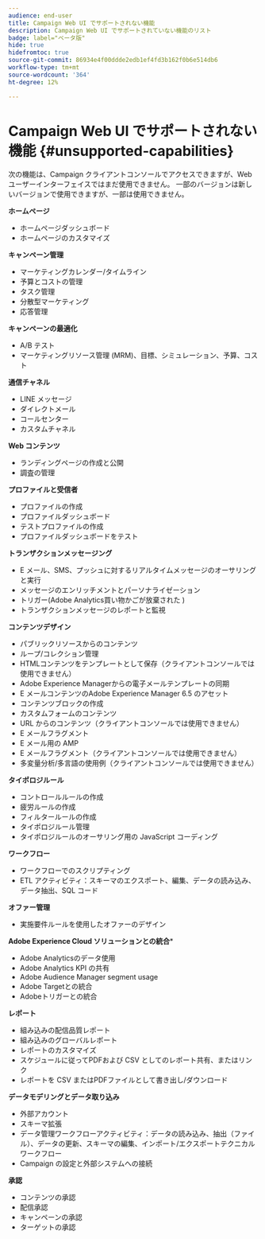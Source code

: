 ```yaml
---
audience: end-user
title: Campaign Web UI でサポートされない機能
description: Campaign Web UI でサポートされていない機能のリスト
badge: label="ベータ版"
hide: true
hidefromtoc: true
source-git-commit: 86934e4f00ddde2edb1ef4fd3b162f0b6e514db6
workflow-type: tm+mt
source-wordcount: '364'
ht-degree: 12%

---
```



# Campaign Web UI でサポートされない機能 {#unsupported-capabilities}

次の機能は、Campaign クライアントコンソールでアクセスできますが、Web ユーザーインターフェイスではまだ使用できません。 一部のバージョンは新しいバージョンで使用できますが、一部は使用できません。

**ホームページ**

* ホームページダッシュボード
* ホームページのカスタマイズ


**キャンペーン管理**

* マーケティングカレンダー/タイムライン
* 予算とコストの管理
* タスク管理
* 分散型マーケティング
* 応答管理

**キャンペーンの最適化**

* A/B テスト
* マーケティングリソース管理 (MRM)、目標、シミュレーション、予算、コスト

**通信チャネル**

* LINE メッセージ
* ダイレクトメール
* コールセンター
* カスタムチャネル

**Web コンテンツ**

* ランディングページの作成と公開
* 調査の管理

**プロファイルと受信者**

* プロファイルの作成
* プロファイルダッシュボード
* テストプロファイルの作成
* プロファイルダッシュボードをテスト

**トランザクションメッセージング**

* E メール、SMS、プッシュに対するリアルタイムメッセージのオーサリングと実行
* メッセージのエンリッチメントとパーソナライゼーション
* トリガー(Adobe Analytics買い物かごが放棄された )
* トランザクションメッセージのレポートと監視

**コンテンツデザイン**

* パブリックリソースからのコンテンツ
* ループ/コレクション管理
* HTMLコンテンツをテンプレートとして保存（クライアントコンソールでは使用できません）
* Adobe Experience Managerからの電子メールテンプレートの同期
* E メールコンテンツのAdobe Experience Manager 6.5 のアセット
* コンテンツブロックの作成
* カスタムフォームのコンテンツ
* URL からのコンテンツ（クライアントコンソールでは使用できません）
* E メールフラグメント
* E メール用の AMP
* E メールフラグメント（クライアントコンソールでは使用できません）
* 多変量分析/多言語の使用例（クライアントコンソールでは使用できません）

**タイポロジルール**

* コントロールルールの作成
* 疲労ルールの作成
* フィルタールールの作成
* タイポロジルール管理
* タイポロジルールのオーサリング用の JavaScript コーディング

**ワークフロー**

* ワークフローでのスクリプティング
* ETL アクティビティ：スキーマのエクスポート、編集、データの読み込み、データ抽出、SQL コード

**オファー管理**

* 実施要件ルールを使用したオファーのデザイン

**Adobe Experience Cloud ソリューションとの統合***

* Adobe Analyticsのデータ使用
* Adobe Analytics KPI の共有
* Adobe Audience Manager segment usage
* Adobe Targetとの統合
* Adobeトリガーとの統合

**レポート**

* 組み込みの配信品質レポート
* 組み込みのグローバルレポート
* レポートのカスタマイズ
* スケジュールに従ってPDFおよび CSV としてのレポート共有、またはリンク
* レポートを CSV またはPDFファイルとして書き出し/ダウンロード

**データモデリングとデータ取り込み**

* 外部アカウント
* スキーマ拡張
* データ管理ワークフローアクティビティ：データの読み込み、抽出（ファイル）、データの更新、スキーマの編集、インポート/エクスポートテクニカルワークフロー
* Campaign の設定と外部システムへの接続

**承認**

* コンテンツの承認
* 配信承認
* キャンペーンの承認
* ターゲットの承認


